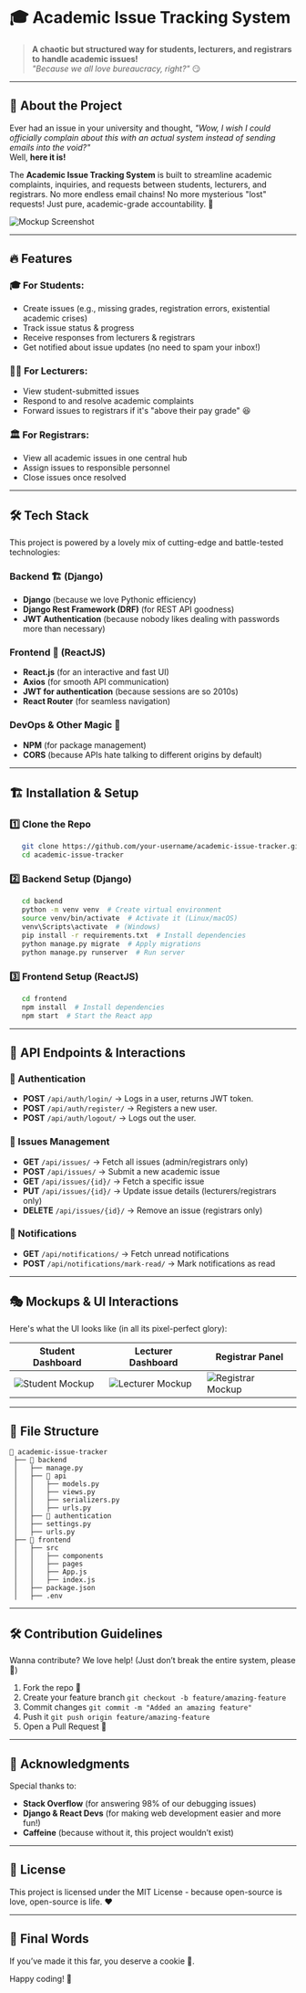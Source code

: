 # 🎓 Academic Issue Tracking System

> **A chaotic but structured way for students, lecturers, and registrars to handle academic issues!**  
> *"Because we all love bureaucracy, right?"* 😏

---

## 🚀 About the Project

Ever had an issue in your university and thought, _"Wow, I wish I could officially complain about this with an actual system instead of sending emails into the void?"_  
Well, **here it is!**

The **Academic Issue Tracking System** is built to streamline academic complaints, inquiries, and requests between students, lecturers, and registrars. No more endless email chains! No more mysterious "lost" requests! Just pure, academic-grade accountability. 🎯

![Mockup Screenshot](https://via.placeholder.com/800x400.png?text=Academic+Issue+Tracking+Mockup)

---

## 🔥 Features

### 🎓 For Students:
- Create issues (e.g., missing grades, registration errors, existential academic crises)
- Track issue status & progress
- Receive responses from lecturers & registrars
- Get notified about issue updates (no need to spam your inbox!)

### 👨‍🏫 For Lecturers:
- View student-submitted issues
- Respond to and resolve academic complaints
- Forward issues to registrars if it's "above their pay grade" 😆

### 🏛️ For Registrars:
- View all academic issues in one central hub
- Assign issues to responsible personnel
- Close issues once resolved

---

## 🛠️ Tech Stack

This project is powered by a lovely mix of cutting-edge and battle-tested technologies:

### Backend 🏗️ (Django)
- **Django** (because we love Pythonic efficiency)
- **Django Rest Framework (DRF)** (for REST API goodness)
- **JWT Authentication** (because nobody likes dealing with passwords more than necessary)

### Frontend 🎨 (ReactJS)
- **React.js** (for an interactive and fast UI)
- **Axios** (for smooth API communication)
- **JWT for authentication** (because sessions are so 2010s)
- **React Router** (for seamless navigation)

### DevOps & Other Magic 🎩
- **NPM** (for package management)
- **CORS** (because APIs hate talking to different origins by default)

---

## 🏗️ Installation & Setup

### 1️⃣ Clone the Repo
```bash
   git clone https://github.com/your-username/academic-issue-tracker.git
   cd academic-issue-tracker
```

### 2️⃣ Backend Setup (Django)
```bash
   cd backend
   python -m venv venv  # Create virtual environment
   source venv/bin/activate  # Activate it (Linux/macOS)
   venv\Scripts\activate  # (Windows)
   pip install -r requirements.txt  # Install dependencies
   python manage.py migrate  # Apply migrations
   python manage.py runserver  # Run server
```

### 3️⃣ Frontend Setup (ReactJS)
```bash
   cd frontend
   npm install  # Install dependencies
   npm start  # Start the React app
```

---

## 🔗 API Endpoints & Interactions

### 🔑 Authentication
- **POST** `/api/auth/login/` → Logs in a user, returns JWT token.
- **POST** `/api/auth/register/` → Registers a new user.
- **POST** `/api/auth/logout/` → Logs out the user.

### 📝 Issues Management
- **GET** `/api/issues/` → Fetch all issues (admin/registrars only)
- **POST** `/api/issues/` → Submit a new academic issue
- **GET** `/api/issues/{id}/` → Fetch a specific issue
- **PUT** `/api/issues/{id}/` → Update issue details (lecturers/registrars only)
- **DELETE** `/api/issues/{id}/` → Remove an issue (registrars only)

### 📣 Notifications
- **GET** `/api/notifications/` → Fetch unread notifications
- **POST** `/api/notifications/mark-read/` → Mark notifications as read

---

## 🎭 Mockups & UI Interactions

Here's what the UI looks like (in all its pixel-perfect glory):

| Student Dashboard | Lecturer Dashboard | Registrar Panel |
|------------------|------------------|----------------|
| ![Student Mockup](https://via.placeholder.com/400x250.png?text=Student+Dashboard) | ![Lecturer Mockup](https://via.placeholder.com/400x250.png?text=Lecturer+Dashboard) | ![Registrar Mockup](https://via.placeholder.com/400x250.png?text=Registrar+Panel) |

---

## 📄 File Structure

```
📂 academic-issue-tracker
 ├── 📂 backend
 │   ├── manage.py
 │   ├── 📂 api
 │   │   ├── models.py
 │   │   ├── views.py
 │   │   ├── serializers.py
 │   │   ├── urls.py
 │   ├── 📂 authentication
 │   ├── settings.py
 │   ├── urls.py
 ├── 📂 frontend
 │   ├── src
 │   │   ├── components
 │   │   ├── pages
 │   │   ├── App.js
 │   │   ├── index.js
 │   ├── package.json
 │   ├── .env
```

---

## 🛠️ Contribution Guidelines

Wanna contribute? We love help! (Just don’t break the entire system, please 🙏)

1. Fork the repo 🍴
2. Create your feature branch `git checkout -b feature/amazing-feature`
3. Commit changes `git commit -m "Added an amazing feature"`
4. Push it `git push origin feature/amazing-feature`
5. Open a Pull Request 🚀

---

## 🤝 Acknowledgments

Special thanks to:
- **Stack Overflow** (for answering 98% of our debugging issues)
- **Django & React Devs** (for making web development easier and more fun!)
- **Caffeine** (because without it, this project wouldn’t exist)

---

## 📜 License

This project is licensed under the MIT License - because open-source is love, open-source is life. ❤️

---

## 🎯 Final Words

If you’ve made it this far, you deserve a cookie 🍪.

Happy coding! 🚀

